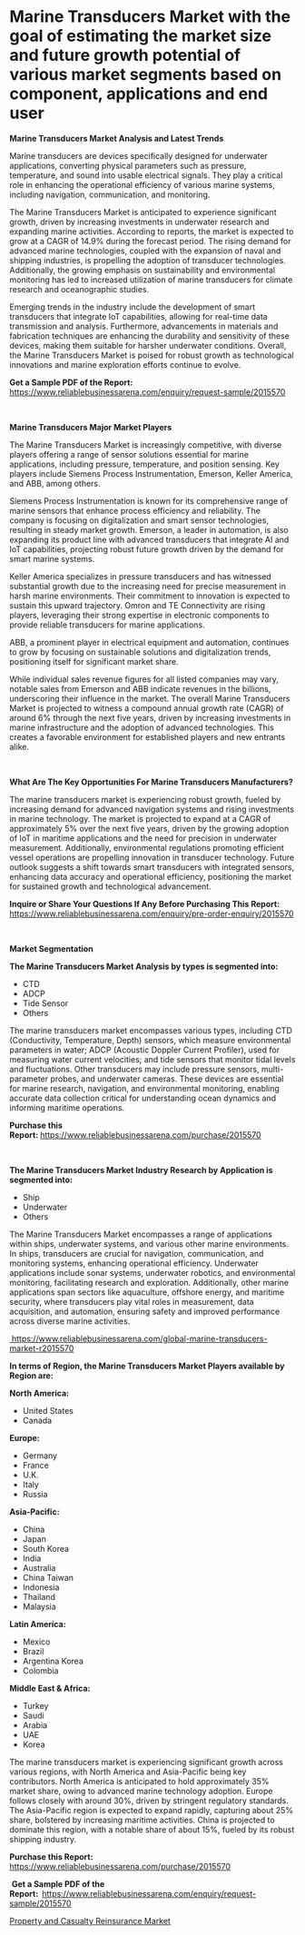 <p><h1>Marine Transducers Market with the goal of estimating the market size and future growth potential of various market segments based on component, applications and end user</h1></p><p><strong>Marine Transducers Market Analysis and Latest Trends</strong></p>
<p><p>Marine transducers are devices specifically designed for underwater applications, converting physical parameters such as pressure, temperature, and sound into usable electrical signals. They play a critical role in enhancing the operational efficiency of various marine systems, including navigation, communication, and monitoring.</p><p>The Marine Transducers Market is anticipated to experience significant growth, driven by increasing investments in underwater research and expanding marine activities. According to reports, the market is expected to grow at a CAGR of 14.9% during the forecast period. The rising demand for advanced marine technologies, coupled with the expansion of naval and shipping industries, is propelling the adoption of transducer technologies. Additionally, the growing emphasis on sustainability and environmental monitoring has led to increased utilization of marine transducers for climate research and oceanographic studies.</p><p>Emerging trends in the industry include the development of smart transducers that integrate IoT capabilities, allowing for real-time data transmission and analysis. Furthermore, advancements in materials and fabrication techniques are enhancing the durability and sensitivity of these devices, making them suitable for harsher underwater conditions. Overall, the Marine Transducers Market is poised for robust growth as technological innovations and marine exploration efforts continue to evolve.</p></p>
<p><strong>Get a Sample PDF of the Report:&nbsp;</strong> <a href="https://www.reliablebusinessarena.com/enquiry/request-sample/2015570?utm_campaign=1841&utm_medium=2&utm_source=Github&utm_content=ia&utm_term=12022025&utm_id=marine-transducers">https://www.reliablebusinessarena.com/enquiry/request-sample/2015570</a></p>
<p>&nbsp;</p>
<p><strong>Marine Transducers Major Market Players</strong></p>
<p><p>The Marine Transducers Market is increasingly competitive, with diverse players offering a range of sensor solutions essential for marine applications, including pressure, temperature, and position sensing. Key players include Siemens Process Instrumentation, Emerson, Keller America, and ABB, among others.</p><p>Siemens Process Instrumentation is known for its comprehensive range of marine sensors that enhance process efficiency and reliability. The company is focusing on digitalization and smart sensor technologies, resulting in steady market growth. Emerson, a leader in automation, is also expanding its product line with advanced transducers that integrate AI and IoT capabilities, projecting robust future growth driven by the demand for smart marine systems.</p><p>Keller America specializes in pressure transducers and has witnessed substantial growth due to the increasing need for precise measurement in harsh marine environments. Their commitment to innovation is expected to sustain this upward trajectory. Omron and TE Connectivity are rising players, leveraging their strong expertise in electronic components to provide reliable transducers for marine applications.</p><p>ABB, a prominent player in electrical equipment and automation, continues to grow by focusing on sustainable solutions and digitalization trends, positioning itself for significant market share. </p><p>While individual sales revenue figures for all listed companies may vary, notable sales from Emerson and ABB indicate revenues in the billions, underscoring their influence in the market. The overall Marine Transducers Market is projected to witness a compound annual growth rate (CAGR) of around 6% through the next five years, driven by increasing investments in marine infrastructure and the adoption of advanced technologies. This creates a favorable environment for established players and new entrants alike.</p></p>
<p>&nbsp;</p>
<p><strong>What Are The Key Opportunities For Marine Transducers Manufacturers?</strong></p>
<p><p>The marine transducers market is experiencing robust growth, fueled by increasing demand for advanced navigation systems and rising investments in marine technology. The market is projected to expand at a CAGR of approximately 5% over the next five years, driven by the growing adoption of IoT in maritime applications and the need for precision in underwater measurement. Additionally, environmental regulations promoting efficient vessel operations are propelling innovation in transducer technology. Future outlook suggests a shift towards smart transducers with integrated sensors, enhancing data accuracy and operational efficiency, positioning the market for sustained growth and technological advancement.</p></p>
<p><strong>Inquire or Share Your Questions If Any Before Purchasing This Report:</strong> <a href="https://www.reliablebusinessarena.com/enquiry/pre-order-enquiry/2015570?utm_campaign=1841&utm_medium=2&utm_source=Github&utm_content=ia&utm_term=12022025&utm_id=marine-transducers">https://www.reliablebusinessarena.com/enquiry/pre-order-enquiry/2015570</a></p>
<p>&nbsp;</p>
<p><strong>Market Segmentation</strong></p>
<p><strong>The Marine Transducers Market Analysis by types is segmented into:</strong></p>
<p><ul><li>CTD</li><li>ADCP</li><li>Tide Sensor</li><li>Others</li></ul></p>
<p><p>The marine transducers market encompasses various types, including CTD (Conductivity, Temperature, Depth) sensors, which measure environmental parameters in water; ADCP (Acoustic Doppler Current Profiler), used for measuring water current velocities; and tide sensors that monitor tidal levels and fluctuations. Other transducers may include pressure sensors, multi-parameter probes, and underwater cameras. These devices are essential for marine research, navigation, and environmental monitoring, enabling accurate data collection critical for understanding ocean dynamics and informing maritime operations.</p></p>
<p><strong>Purchase this Report:&nbsp;</strong><a href="https://www.reliablebusinessarena.com/purchase/2015570?utm_campaign=1841&utm_medium=2&utm_source=Github&utm_content=ia&utm_term=12022025&utm_id=marine-transducers">https://www.reliablebusinessarena.com/purchase/2015570</a></p>
<p>&nbsp;</p>
<p><strong>The Marine Transducers Market Industry Research by Application is segmented into:</strong></p>
<p><ul><li>Ship</li><li>Underwater</li><li>Others</li></ul></p>
<p><p>The Marine Transducers Market encompasses a range of applications within ships, underwater systems, and various other marine environments. In ships, transducers are crucial for navigation, communication, and monitoring systems, enhancing operational efficiency. Underwater applications include sonar systems, underwater robotics, and environmental monitoring, facilitating research and exploration. Additionally, other marine applications span sectors like aquaculture, offshore energy, and maritime security, where transducers play vital roles in measurement, data acquisition, and automation, ensuring safety and improved performance across diverse marine activities.</p></p>
<p><a href="https://www.reliablebusinessarena.com/global-marine-transducers-market-r2015570?utm_campaign=1841&utm_medium=2&utm_source=Github&utm_content=ia&utm_term=12022025&utm_id=marine-transducers">&nbsp;https://www.reliablebusinessarena.com/global-marine-transducers-market-r2015570</a></p>
<p><strong>In terms of Region, the Marine Transducers Market Players available by Region are:</strong></p>
<p>
    <p> <strong> North America: </strong>
        <ul>
            <li>United States</li>
            <li>Canada</li>
        </ul>
        </p> 
    <p> <strong> Europe: </strong>
        <ul>
            <li>Germany</li>
            <li>France</li>
            <li>U.K.</li>
            <li>Italy</li>
            <li>Russia</li>
        </ul>
        </p> 
    <p> <strong> Asia-Pacific: </strong>
        <ul>
            <li>China</li>
            <li>Japan</li>
            <li>South Korea</li>
            <li>India</li>
            <li>Australia</li>
            <li>China Taiwan</li>
            <li>Indonesia</li>
            <li>Thailand</li>
            <li>Malaysia</li>
        </ul>
        </p> 
    <p> <strong> Latin America: </strong>
        <ul>
            <li>Mexico</li>
            <li>Brazil</li>
            <li>Argentina Korea</li>
            <li>Colombia</li>
        </ul>
        </p> 
    <p> <strong> Middle East & Africa: </strong>
        <ul>
            <li>Turkey</li>
            <li>Saudi</li>
            <li>Arabia</li>
            <li>UAE</li>
            <li>Korea</li>
        </ul>
    </p>
    </p>
<p><p>The marine transducers market is experiencing significant growth across various regions, with North America and Asia-Pacific being key contributors. North America is anticipated to hold approximately 35% market share, owing to advanced marine technology adoption. Europe follows closely with around 30%, driven by stringent regulatory standards. The Asia-Pacific region is expected to expand rapidly, capturing about 25% share, bolstered by increasing maritime activities. China is projected to dominate this region, with a notable share of about 15%, fueled by its robust shipping industry.</p></p>
<p><strong>Purchase this Report: </strong><a href="https://www.reliablebusinessarena.com/purchase/2015570?utm_campaign=1841&utm_medium=2&utm_source=Github&utm_content=ia&utm_term=12022025&utm_id=marine-transducers">https://www.reliablebusinessarena.com/purchase/2015570</a></p>
<p>&nbsp;<strong>Get a Sample PDF of the Report:&nbsp;&nbsp;</strong><a href="https://www.reliablebusinessarena.com/enquiry/request-sample/2015570?utm_campaign=1841&utm_medium=2&utm_source=Github&utm_content=ia&utm_term=12022025&utm_id=marine-transducers">https://www.reliablebusinessarena.com/enquiry/request-sample/2015570</a></p>
<p><strong></strong></p>
<p><p><a href="https://github.com/julyju69/Market-Research-Report-List-6/blob/main/property-and-casualty-reinsurance-market.md?utm_campaign=1841&utm_medium=2&utm_source=Github&utm_content=ia&utm_term=12022025&utm_id=marine-transducers">Property and Casualty Reinsurance Market</a></p></p>